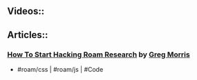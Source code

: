 ## Videos::
## Articles::
### [How To Start Hacking Roam Research](https://gr36.com/how-to-start-hacking-roam-research/) by [Greg Morris](Greg%20Morris.md)
- #roam/css | #roam/js | #Code